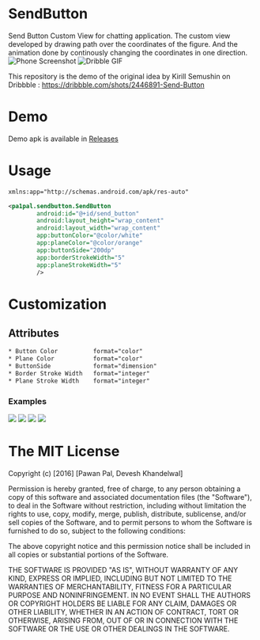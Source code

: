 # SendButton
Send Button Custom View for chatting application. 
The custom view developed by drawing path over the coordinates of the figure. And the animation done by continously changing the coordinates in one direction.
![Phone Screenshot](https://raw.githubusercontent.com/pa1pal/SendButton/master/app/Send_Button_phone.gif)
![Dribble GIF](https://raw.githubusercontent.com/pa1pal/SendButton/master/app/send_button.gif)

This repository is the demo of the original idea by Kirill Semushin on Dribbble : https://dribbble.com/shots/2446891-Send-Button 

# Demo
Demo apk is available in [Releases](https://github.com/pa1pal/SendButton/releases)

# Usage
```xml
xmlns:app="http://schemas.android.com/apk/res-auto"
```

```xml
<pa1pal.sendbutton.SendButton
        android:id="@+id/send_button"
        android:layout_height="wrap_content"
        android:layout_width="wrap_content"
        app:buttonColor="@color/white"
        app:planeColor="@color/orange"
        app:buttonSide="200dp"
        app:borderStrokeWidth="5"
        app:planeStrokeWidth="5"
        />
```

# Customization
## Attributes
```xml
* Button Color          format="color" 
* Plane Color           format="color"
* ButtonSide            format="dimension"
* Border Stroke Width   format="integer"
* Plane Stroke Width    format="integer"
```
### Examples
![](https://raw.githubusercontent.com/pa1pal/SendButton/master/app/Screenshots/sb1.png)
![](https://raw.githubusercontent.com/pa1pal/SendButton/master/app/Screenshots/sb2.png)
![](https://raw.githubusercontent.com/pa1pal/SendButton/master/app/Screenshots/sb3.png)
![](https://raw.githubusercontent.com/pa1pal/SendButton/master/app/Screenshots/sb4.png)

The MIT License
===============

Copyright (c) [2016] [Pawan Pal, Devesh Khandelwal]

Permission is hereby granted, free of charge, to any person obtaining a copy
of this software and associated documentation files (the "Software"), to deal
in the Software without restriction, including without limitation the rights
to use, copy, modify, merge, publish, distribute, sublicense, and/or sell
copies of the Software, and to permit persons to whom the Software is
furnished to do so, subject to the following conditions:

The above copyright notice and this permission notice shall be included in all
copies or substantial portions of the Software.

THE SOFTWARE IS PROVIDED "AS IS", WITHOUT WARRANTY OF ANY KIND, EXPRESS OR
IMPLIED, INCLUDING BUT NOT LIMITED TO THE WARRANTIES OF MERCHANTABILITY,
FITNESS FOR A PARTICULAR PURPOSE AND NONINFRINGEMENT. IN NO EVENT SHALL THE
AUTHORS OR COPYRIGHT HOLDERS BE LIABLE FOR ANY CLAIM, DAMAGES OR OTHER
LIABILITY, WHETHER IN AN ACTION OF CONTRACT, TORT OR OTHERWISE, ARISING FROM,
OUT OF OR IN CONNECTION WITH THE SOFTWARE OR THE USE OR OTHER DEALINGS IN THE
SOFTWARE.
